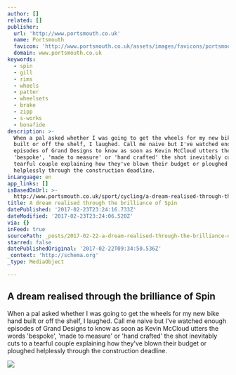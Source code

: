```yaml
---
author: []
related: []
publisher:
  url: 'http://www.portsmouth.co.uk'
  name: Portsmouth
  favicon: 'http://www.portsmouth.co.uk/assets/images/favicons/portsmouth/favicon.ico'
  domain: www.portsmouth.co.uk
keywords:
  - spin
  - gill
  - rims
  - wheels
  - patter
  - wheelsets
  - brake
  - zipp
  - s-works
  - bonafide
description: >-
  When a pal asked whether I was going to get the wheels for my new bike hand
  built or off the shelf, I laughed. Call me naive but I've watched enough
  episodes of Grand Designs to know as soon as Kevin McCloud utters the words
  'bespoke', 'made to measure' or 'hand crafted' the shot inevitably cuts to a
  tearful couple explaining how they've blown their budget or ploughed
  helplessly through the construction deadline.
inLanguage: en
app_links: []
isBasedOnUrl: >-
  http://www.portsmouth.co.uk/sport/cycling/a-dream-realised-through-the-brilliance-of-spin-1-7186961
title: A dream realised through the brilliance of Spin
datePublished: '2017-02-23T23:24:16.733Z'
dateModified: '2017-02-23T23:24:06.520Z'
via: {}
inFeed: true
sourcePath: _posts/2017-02-22-a-dream-realised-through-the-brilliance-of-spin.md
starred: false
datePublishedOriginal: '2017-02-22T09:34:50.536Z'
_context: 'http://schema.org'
_type: MediaObject

---
```

<article style=""><h1>A dream realised through the brilliance of Spin</h1><p>When a pal asked whether I was going to get the wheels for my new bike hand built or off the shelf, I laughed. Call me naive but I've watched enough episodes of Grand Designs to know as soon as Kevin McCloud utters the words 'bespoke', 'made to measure' or 'hand crafted' the shot inevitably cuts to a tearful couple explaining how they've blown their budget or ploughed helplessly through the construction deadline.</p><img src="http://res.cloudinary.com/jpress/image/fetch/w_300,f_auto,ar_3:2,c_fill/http://www.portsmouth.co.uk/webimage/1.7186959.1454054124!/image/4096560204.jpg" /></article>
